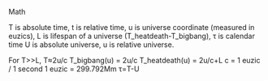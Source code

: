 Math


T is absolute time, t is relative time, u is universe coordinate (measured in euzics), L is lifespan of a universe (T_heatdeath-T_bigbang), τ is calendar time
U is absolute universe, u is relative universe.


For T>>L, T≈2u/c
T_bigbang(u) = 2u/c
T_heatdeath(u) = 2u/c+L
c = 1 euzic / 1 second
1 euzic = 299.792Mm
τ=T-U



